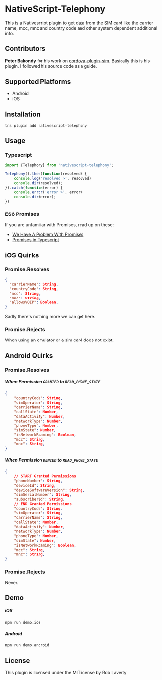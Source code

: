 # NativeScript-Telephony
This is a Nativescript plugin to get data from the SIM card like the carrier name, mcc, mnc and country code and other system dependent additional info.

## Contributors
**Peter Bakondy** for his work on
[cordova-plugin-sim](https://github.com/pbakondy/cordova-plugin-sim).
Basically this is his plugin. I followed his source code as a guide.

## Supported Platforms
- Android
- iOS

## Installation
```
tns plugin add nativescript-telephony
```

## Usage
### Typescript
```javascript
import {Telephony} from 'nativescript-telephony';

Telephony().then(function(resolved) {
	console.log('resolved >', resolved)
	console.dir(resolved);
}).catch(function(error) {
	console.error('error >', error)
	console.dir(error);
})
```
### ES6 Promises
If you are unfamiliar with Promises, read up on these:

- [We Have A Problem With Promises](https://pouchdb.com/2015/05/18/we-have-a-problem-with-promises.html)
- [Promises in Typescript](https://basarat.gitbooks.io/typescript/content/docs/promise.html)

## iOS Quirks
### Promise.Resolves
```json
{
  "carrierName": String,
  "countryCode": String,
  "mcc": String,
  "mnc": String,
  "allowsVOIP": Boolean,
}
```
Sadly there's nothing more we can get here.
### Promise.Rejects
When using an emulator or a sim card does not exist.

## Android Quirks
### Promise.Resolves
##### When Permission `GRANTED` to `READ_PHONE_STATE`
```json
{
	"countryCode": String,
	"simOperator": String,
	"carrierName": String,
	"callState": Number,
	"dataActivity": Number,
	"networkType": Number,
	"phoneType": Number,
	"simState": Number,
	"isNetworkRoaming": Boolean,
	"mcc": String,
	"mnc": String,
}
```
##### When Permission `DENIED` to `READ_PHONE_STATE`
```json
{
	// START Granted Permissions
	"phoneNumber": String,
	"deviceId": String,
	"deviceSoftwareVersion": String,
	"simSerialNumber": String,
	"subscriberId": String,
	// END Granted Permissions
	"countryCode": String,
	"simOperator": String,
	"carrierName": String,
	"callState": Number,
	"dataActivity": Number,
	"networkType": Number,
	"phoneType": Number,
	"simState": Number,
	"isNetworkRoaming": Boolean,
	"mcc": String,
	"mnc": String,
}
```
### Promise.Rejects
Never.

## Demo
##### iOS
```
npm run demo.ios
```
##### Android
```
npm run demo.android
```

## License
This plugin is licensed under the MITlicense by Rob Laverty

